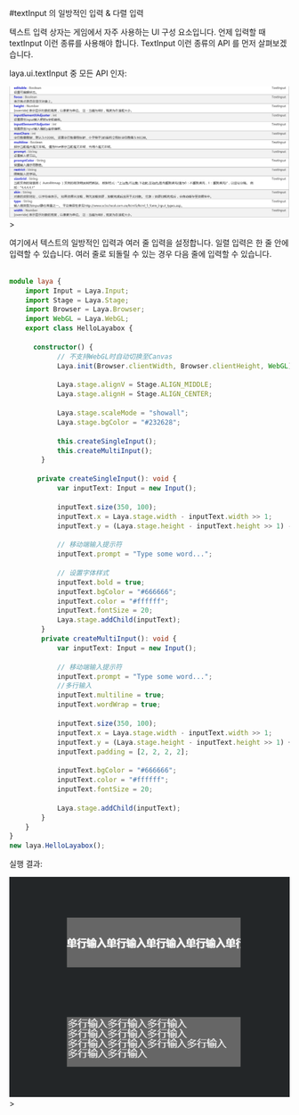 #textInput 의 일방적인 입력 & 다렬 입력

텍스트 입력 상자는 게임에서 자주 사용하는 UI 구성 요소입니다. 언제 입력할 때 textInput 이런 종류를 사용해야 합니다. TextInput 이런 종류의 API 를 먼저 살펴보겠습니다.

laya.ui.textInput 중 모든 API 인자:

![1](img/1.png)</br>>

여기에서 텍스트의 일방적인 입력과 여러 줄 입력을 설정합니다. 일렬 입력은 한 줄 안에 입력할 수 있습니다. 여러 줄로 되돌릴 수 있는 경우 다음 줄에 입력할 수 있습니다.


```typescript

module laya {
    import Input = Laya.Input;
    import Stage = Laya.Stage;
    import Browser = Laya.Browser;
    import WebGL = Laya.WebGL;
    export class HelloLayabox {
 
      constructor() {
            // 不支持WebGL时自动切换至Canvas
            Laya.init(Browser.clientWidth, Browser.clientHeight, WebGL);
 
            Laya.stage.alignV = Stage.ALIGN_MIDDLE;
            Laya.stage.alignH = Stage.ALIGN_CENTER;

            Laya.stage.scaleMode = "showall";
            Laya.stage.bgColor = "#232628";

            this.createSingleInput();
            this.createMultiInput();
        }

       private createSingleInput(): void {
            var inputText: Input = new Input();

            inputText.size(350, 100);
            inputText.x = Laya.stage.width - inputText.width >> 1;
            inputText.y = (Laya.stage.height - inputText.height >> 1) - 100;

            // 移动端输入提示符
            inputText.prompt = "Type some word...";
 
            // 设置字体样式
            inputText.bold = true;
            inputText.bgColor = "#666666";
            inputText.color = "#ffffff";
            inputText.fontSize = 20;
            Laya.stage.addChild(inputText);
        }
        private createMultiInput(): void {
            var inputText: Input = new Input();

            // 移动端输入提示符
            inputText.prompt = "Type some word...";
            //多行输入
            inputText.multiline = true;
            inputText.wordWrap = true;

            inputText.size(350, 100);
            inputText.x = Laya.stage.width - inputText.width >> 1;
            inputText.y = (Laya.stage.height - inputText.height >> 1) +100;
            inputText.padding = [2, 2, 2, 2];

            inputText.bgColor = "#666666";
            inputText.color = "#ffffff";
            inputText.fontSize = 20;

            Laya.stage.addChild(inputText);
        }
    }
}
new laya.HelloLayabox();
```


실행 결과:

![2](img/2.png)</br>>

